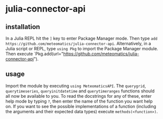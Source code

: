 # julia-connector-api

## installation 
In a Julia REPL hit the `]` key to enter Package Manager mode. Then type `add https://github.com/meteomatics/julia-connector-api`.
Alternatively, in a Julia script or REPL, type `using Pkg` to import the Package Manager module. Then execute `Pkg.add(url="https://github.com/meteomatics/julia-connector-api").

## usage
Import the module by executing `using MeteomaticsAPI`. The `querygrid`, `querytimeseries`, `queryinitdatetime` and `querytimeranges` functions should all now be available to you. To read the docstrings for any of these, enter help mode by typing `?`, then enter the name of the function you want help on. If you want to see the possible implementations of a function (including the arguments and their expected data types) execute `methods(<function>)`.
